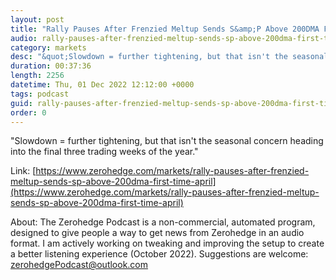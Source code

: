 ```yaml
---
layout: post
title: "Rally Pauses After Frenzied Meltup Sends S&amp;P Above 200DMA For First Time Since April"
audio: rally-pauses-after-frenzied-meltup-sends-sp-above-200dma-first-time-april-0
category: markets
desc: "&quot;Slowdown = further tightening, but that isn't the seasonal concern heading into the final three trading weeks of the year.&quot;"
duration: 00:37:36
length: 2256
datetime: Thu, 01 Dec 2022 12:12:00 +0000
tags: podcast
guid: rally-pauses-after-frenzied-meltup-sends-sp-above-200dma-first-time-april-0
order: 0
---
```

&quot;Slowdown = further tightening, but that isn't the seasonal concern heading into the final three trading weeks of the year.&quot;

Link: [https://www.zerohedge.com/markets/rally-pauses-after-frenzied-meltup-sends-sp-above-200dma-first-time-april](https://www.zerohedge.com/markets/rally-pauses-after-frenzied-meltup-sends-sp-above-200dma-first-time-april)

About: The Zerohedge Podcast is a non-commercial, automated program, designed to give people a way to get news from Zerohedge in an audio format.  I am actively working on tweaking and improving the setup to create a better listening experience (October 2022).  Suggestions are welcome: [zerohedgePodcast@outlook.com](mailto:zerohedgePodcast@outlook.com)